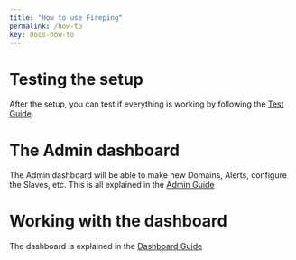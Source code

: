 ```yaml
---
title: "How to use Fireping"
permalink: /how-to
key: docs-how-to
---
```


# Testing the setup
After the setup, you can test if everything is working by following the [Test Guide](/fireping/how-to/test).

# The Admin dashboard
The Admin dashboard will be able to make new Domains, Alerts, configure the Slaves, etc. This is all explained in the [Admin Guide](/fireping/how-to/admin)

# Working with the dashboard
The dashboard is explained in the [Dashboard Guide](/fireping/how-to/dashboard)